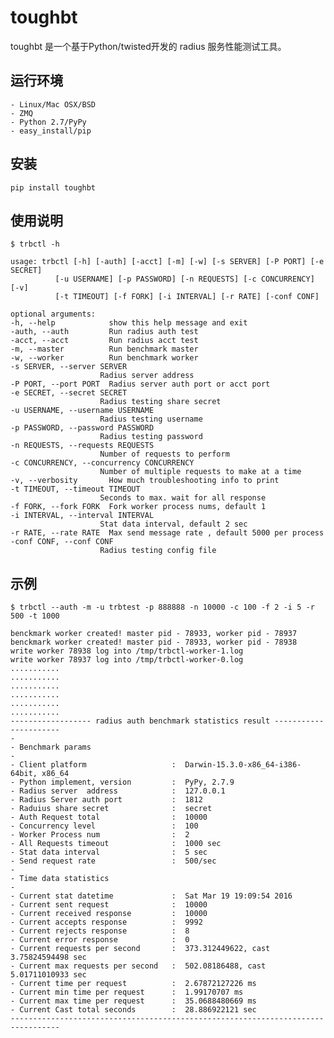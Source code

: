 # toughbt

toughbt 是一个基于Python/twisted开发的 radius 服务性能测试工具。

## 运行环境

    - Linux/Mac OSX/BSD
    - ZMQ
    - Python 2.7/PyPy
    - easy_install/pip


## 安装

    pip install toughbt

## 使用说明

    $ trbctl -h

    usage: trbctl [-h] [-auth] [-acct] [-m] [-w] [-s SERVER] [-P PORT] [-e SECRET]
              [-u USERNAME] [-p PASSWORD] [-n REQUESTS] [-c CONCURRENCY] [-v]
              [-t TIMEOUT] [-f FORK] [-i INTERVAL] [-r RATE] [-conf CONF]

    optional arguments:
    -h, --help            show this help message and exit
    -auth, --auth         Run radius auth test
    -acct, --acct         Run radius acct test
    -m, --master          Run benchmark master
    -w, --worker          Run benchmark worker
    -s SERVER, --server SERVER
                        Radius server address
    -P PORT, --port PORT  Radius server auth port or acct port
    -e SECRET, --secret SECRET
                        Radius testing share secret
    -u USERNAME, --username USERNAME
                        Radius testing username
    -p PASSWORD, --password PASSWORD
                        Radius testing password
    -n REQUESTS, --requests REQUESTS
                        Number of requests to perform
    -c CONCURRENCY, --concurrency CONCURRENCY
                        Number of multiple requests to make at a time
    -v, --verbosity       How much troubleshooting info to print
    -t TIMEOUT, --timeout TIMEOUT
                        Seconds to max. wait for all response
    -f FORK, --fork FORK  Fork worker process nums, default 1
    -i INTERVAL, --interval INTERVAL
                        Stat data interval, default 2 sec
    -r RATE, --rate RATE  Max send message rate , default 5000 per process
    -conf CONF, --conf CONF
                        Radius testing config file


## 示例

    $ trbctl --auth -m -u trbtest -p 888888 -n 10000 -c 100 -f 2 -i 5 -r 500 -t 1000

    benckmark worker created! master pid - 78933, worker pid - 78937
    benckmark worker created! master pid - 78933, worker pid - 78938
    write worker 78938 log into /tmp/trbctl-worker-1.log
    write worker 78937 log into /tmp/trbctl-worker-0.log
    ...........
    ...........
    ...........
    ...........
    ...........
    ...........
    ------------------ radius auth benchmark statistics result ----------------------
    -
    - Benchmark params
    -
    - Client platform                   :  Darwin-15.3.0-x86_64-i386-64bit, x86_64
    - Python implement, version         :  PyPy, 2.7.9
    - Radius server  address            :  127.0.0.1
    - Radius Server auth port           :  1812
    - Raduius share secret              :  secret
    - Auth Request total                :  10000
    - Concurrency level                 :  100
    - Worker Process num                :  2
    - All Requests timeout              :  1000 sec
    - Stat data interval                :  5 sec
    - Send request rate                 :  500/sec
    -
    - Time data statistics
    -
    - Current stat datetime             :  Sat Mar 19 19:09:54 2016
    - Current sent request              :  10000
    - Current received response         :  10000
    - Current accepts response          :  9992
    - Current rejects response          :  8
    - Current error response            :  0
    - Current requests per second       :  373.312449622, cast 3.75824594498 sec
    - Current max requests per second   :  502.08186488, cast 5.01711010933 sec
    - Current time per request          :  2.67872127226 ms
    - Current min time per request      :  1.99170707 ms
    - Current max time per request      :  35.0688480669 ms
    - Current Cast total seconds        :  28.886922121 sec
    --------------------------------------------------------------------------------- 





